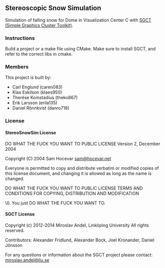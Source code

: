Stereoscopic Snow Simulation
----------------------------
Simulation of falling snow for Dome in Visualization Center C with [SGCT (Simple Graphics Cluster Toolkit)](https://c-student.itn.liu.se/wiki/develop:sgct:sgct).

### Instructions

Build a project or a make file using CMake. Make sure to install SGCT, and refer to the correct libs in cmake.

### Members

This project is built by:

* Carl Englund (caren083)
* Klas Eskilson (klaes950)
* Therése Komstadius (theko867)
* Erik Larsson (erila135)
* Daniel Rönnkvist (danro716)

### License

#### StereoSnowSim License

DO WHAT THE FUCK YOU WANT TO PUBLIC LICENSE 
                    Version 2, December 2004 

 Copyright (C) 2004 Sam Hocevar <sam@hocevar.net> 

 Everyone is permitted to copy and distribute verbatim or modified 
 copies of this license document, and changing it is allowed as long 
 as the name is changed. 

   DO WHAT THE FUCK YOU WANT TO PUBLIC LICENSE 
   TERMS AND CONDITIONS FOR COPYING, DISTRIBUTION AND MODIFICATION 

 \0. You just DO WHAT THE FUCK YOU WANT TO.

#### SGCT License

Copyright (c) 2012-2014 Miroslav Andel, Linköping University
All rights reserved.

Contributors: Alexander Fridlund, Alexander Bock, Joel Kronander, Daniel Jönsson

For any questions or information about the SGCT project please contact: miroslav.andel@liu.se
